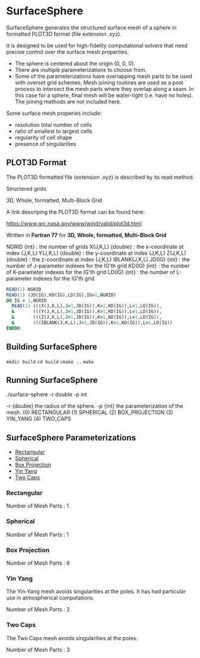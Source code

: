 # SurfaceSphere

SurfaceSphere generates the structured surface mesh of a sphere in formatted PLOT3D format (file extension .xyz).

It is designed to be used for high-fidelity computational solvers that need precise control over the surface mesh properties.

* The sphere is centered about the origin (0, 0, 0).
* There are multiple parameterizations to choose from.
* Some of the parameterizations have overlapping mesh parts to be used with overset grid schemes. Mesh joining routines are used as a post process to intersect the mesh parts where they overlap along a seam. In this case for a sphere, final mesh will be water-tight (i.e. have no holes). The joining methods are not included here.

Some surface mesh properies include:

* resolution total number of cells
* ratio of smallest to largest cells
* regularity of cell shape
* presence of singularities

## PLOT3D Format

The PLOT3D formatted file (extension .xyz) is described by its read method.

Structered grids

3D, Whole, formatted, Multi-Block Grid

A link descriping the PLOT3D format can be found here:

https://www.grc.nasa.gov/www/wind/valid/plot3d.html


Written in **Fortran 77** for **3D, Whole, formatted, Multi-Block Grid**

NGRID {int} : the number of grids
X(J,K,L) {double} : the x-coordinate at index (J,K,L)
Y(J,K,L) {double} : the y-coordinate at index (J,K,L)
Z(J,K,L) {double} : the z-coordinate at index (J,K,L)
IBLANK(J,K,L)
JD(IG) {int} : the number of J-parameter indexes for the IG'th grid
KD(IG) {int} : the number of K-parameter indexes for the IG'th grid
LD(IG) {int} : the number of L-parameter indexes for the IG'th grid

```fortran
READ(1) NGRID
READ(1) (JD(IG),KD(IG),LD(IG),IG=1,NGRID)
DO IG = 1,NGRID
  READ(1) (((X(J,K,L),J=1,JD(IG)),K=1,KD(IG)),L=1,LD(IG)),
  &       (((Y(J,K,L),J=1,JD(IG)),K=1,KD(IG)),L=1,LD(IG)),
  &       (((Z(J,K,L),J=1,JD(IG)),K=1,KD(IG)),L=1,LD(IG)),
  &       (((IBLANK(J,K,L),J=1,JD(IG)),K=1,KD(IG)),L=1,LD(IG))
ENDDO
 ```

## Building SurfaceSphere

`mkdir build`
`cd build`
`cmake ..`
`make`

## Running SurfaceSphere

./surface-sphere -r double -p int

-r {double} the radius of the sphere.
-p {int} the parameterization of the mesh.
      (0) RECTANGULAR
      (1) SPHERICAL
      (2) BOX_PROJECTION
      (3) YIN_YANG
      (4) TWO_CAPS


## SurfaceSphere Parameterizations

* [Rectangular](#rectangular)
* [Spherical](#spherical)
* [Box Projection](#boxprojection)
* [Yin Yang](#yinyang)
* [Two Caps](#twocaps)

### Rectangular

Number of Mesh Parts : 1

### Spherical

Number of Mesh Parts : 1

### Box Projection

Number of Mesh Parts : 6

### Yin Yang

The Yin-Yang mesh avoids singularities at the poles. It has had particular use in atmospherical computations.

Number of Mesh Parts : 2

### Two Caps

The Two Caps mesh avoids singularities at the poles.

Number of Mesh Parts : 3
